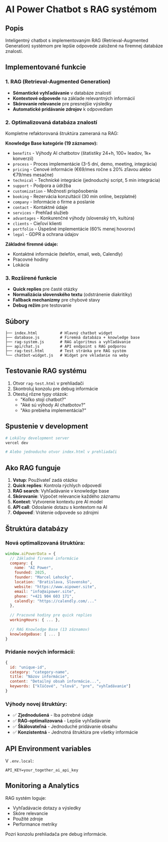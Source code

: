 # AI Power Chatbot s RAG systémom

## Popis
Inteligentný chatbot s implementovaným RAG (Retrieval-Augmented Generation) systémom pre lepšie odpovede založené na firemnej databáze znalostí.

## Implementované funkcie

### 1. RAG (Retrieval-Augmented Generation)
- **Sémantické vyhľadávanie** v databáze znalostí
- **Kontextové odpovede** na základe relevantných informácií
- **Skórovanie relevancie** pre presnejšie výsledky
- **Automatické pridávanie zdrojov** k odpovediam

### 2. Optimalizovaná databáza znalostí
Kompletne refaktorovaná štruktúra zameraná na RAG:

**Knowledge Base kategórie (19 záznamov):**
- `benefits` - Výhody AI chatbotov (štatistiky 24+h, 100+ leadov, 1k+ konverzií)
- `process` - Proces implementácie (3-5 dní, demo, meeting, integrácia)
- `pricing` - Cenové informácie (€69/mes ročne s 20% zľavou alebo €79/mes mesačne)
- `technical` - Technické integrácie (jednoduchý script, 5 min integrácia)
- `support` - Podpora a údržba
- `customization` - Možnosti prispôsobenia
- `booking` - Rezervácia konzultácií (30 min online, bezplatné)
- `company` - Informácie o firme a poslanie
- `contact` - Kontaktné údaje
- `services` - Prehľad služieb
- `advantages` - Konkurenčné výhody (slovenský trh, kultúra)
- `clients` - Cieľoví klienti
- `portfolio` - Úspešné implementácie (60% menej hovorov)
- `legal` - GDPR a ochrana údajov

**Základné firemné údaje:**
- Kontaktné informácie (telefón, email, web, Calendly)
- Pracovné hodiny
- Lokácia

### 3. Rozšírené funkcie
- **Quick replies** pre časté otázky
- **Normalizácia slovenského textu** (odstránenie diakritiky)
- **Fallback mechanizmy** pre chybové stavy
- **Debug režim** pre testovanie

## Súbory

```
├── index.html          # Hlavný chatbot widget
├── database.js         # Firemná databáza + knowledge base
├── rag-system.js       # RAG algoritmus a vyhľadávanie
├── api/chat.js         # API endpoint s RAG podporou
├── rag-test.html       # Test stránka pre RAG systém
└── chatbot-widget.js   # Widget pre vkladanie na weby
```

## Testovanie RAG systému

1. Otvor `rag-test.html` v prehliadači
2. Skontroluj konzolu pre debug informácie
3. Otestuj rôzne typy otázok:
   - "Koľko stojí chatbot?"
   - "Aké sú výhody AI chatbotov?"
   - "Ako prebieha implementácia?"

## Spustenie v development

```bash
# Lokálny development server
vercel dev

# Alebo jednoducho otvor index.html v prehliadači
```

## Ako RAG funguje

1. **Vstup**: Používateľ zadá otázku
2. **Quick replies**: Kontrola rýchlych odpovedí
3. **RAG search**: Vyhľadávanie v knowledge base
4. **Skórovanie**: Výpočet relevancie každého záznamu
5. **Kontext**: Vytvorenie kontextu pre AI model
6. **API call**: Odoslanie dotazu s kontextom na AI
7. **Odpoveď**: Vrátenie odpovede so zdrojmi

## Štruktúra databázy

### Nová optimalizovaná štruktúra:
```javascript
window.aiPowerData = {
  // Základné firemné informácie
  company: {
    name: "AI Power",
    founded: 2025,
    founder: "Marcel Lehocky",
    location: "Bratislava, Slovensko",
    website: "https://www.aipower.site",
    email: "info@aipower.site", 
    phone: "+421 904 603 171",
    calendly: "https://calendly.com/..."
  },
  
  // Pracovné hodiny pre quick replies
  workingHours: { ... },
  
  // RAG Knowledge Base (13 záznamov)
  knowledgeBase: [ ... ]
}
```

### Pridanie nových informácií:
```javascript
{
  id: "unique-id",
  category: "category-name", 
  title: "Názov informácie",
  content: "Detailný obsah informácie...",
  keywords: ["kľúčové", "slová", "pre", "vyhľadávanie"]
}
```

### Výhody novej štruktúry:
- ✅ **Zjednodušená** - Iba potrebné údaje
- ✅ **RAG-optimalizovaná** - Lepšie vyhľadávanie
- ✅ **Škálovateľná** - Jednoduché pridávanie obsahu
- ✅ **Konzistentná** - Jednotná štruktúra pre všetky informácie

## API Environment variables

V `.env.local`:
```
API_KEY=your_together_ai_api_key
```

## Monitoring a Analytics

RAG systém loguje:
- Vyhľadávacie dotazy a výsledky
- Skóre relevancie
- Použité zdroje
- Performance metriky

Pozri konzolu prehliadača pre debug informácie.
